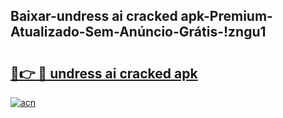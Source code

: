 
## Baixar-undress ai cracked apk-Premium-Atualizado-Sem-Anúncio-Grátis-!zngu1

# <h2><a href="https://andorid.site?title=undress_ai_cracked_apk&ref=27">🔗👉 🔴 undress ai cracked apk</a></h2>

[![acn](https://github.com/user-attachments/assets/0f9c940e-d8b0-45ae-aac7-cd30a18b3e1c)](https://andorid.site?title=undress_ai_cracked_apk&ref=27)

